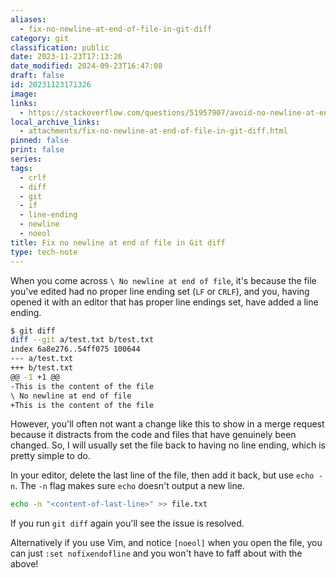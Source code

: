 ```yaml
---
aliases:
  - fix-no-newline-at-end-of-file-in-git-diff
category: git
classification: public
date: 2023-11-23T17:13:26
date_modified: 2024-09-23T16:47:08
draft: false
id: 20231123171326
image: 
links:
  - https://stackoverflow.com/questions/51957907/avoid-no-newline-at-end-of-file-in-git-diff
local_archive_links:
  - attachments/fix-no-newline-at-end-of-file-in-git-diff.html
pinned: false
print: false
series: 
tags:
  - crlf
  - diff
  - git
  - if
  - line-ending
  - newline
  - noeol
title: Fix no newline at end of file in Git diff
type: tech-note
---
```


When you come across `\ No newline at end of file`, it's because the file you've edited had no proper line ending set (`LF` or `CRLF`), and you, having opened it with an editor that has proper line endings set, have added a line ending.

```sh
$ git diff
diff --git a/test.txt b/test.txt
index 6a8e276..54ff075 100644
--- a/test.txt
+++ b/test.txt
@@ -1 +1 @@
-This is the content of the file
\ No newline at end of file
+This is the content of the file
```

However, you'll often not want a change like this to show in a merge request because it distracts from the code and files that have genuinely been changed. So, I will usually set the file back to having no line ending, which is pretty simple to do.

In your editor, delete the last line of the file, then add it back, but use `echo -n`. The `-n` flag makes sure `echo` doesn't output a new line.

```sh
echo -n "<content-of-last-line>" >> file.txt
```

If you run `git diff` again you'll see the issue is resolved.

Alternatively if you use Vim, and notice `[noeol]` when you open the file, you can just `:set nofixendofline` and you won't have to faff about with the above!